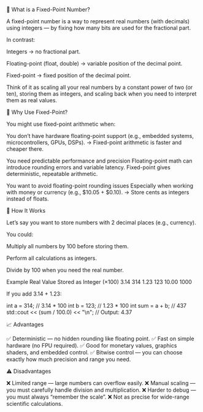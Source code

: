 🧩 What is a Fixed-Point Number?

A fixed-point number is a way to represent real numbers (with decimals) using integers — by fixing how many bits are used for the fractional part.

In contrast:

Integers → no fractional part.

Floating-point (float, double) → variable position of the decimal point.

Fixed-point → fixed position of the decimal point.

Think of it as scaling all your real numbers by a constant power of two (or ten), storing them as integers, and scaling back when you need to interpret them as real values.

🎯 Why Use Fixed-Point?

You might use fixed-point arithmetic when:

You don’t have hardware floating-point support
(e.g., embedded systems, microcontrollers, GPUs, DSPs).
→ Fixed-point arithmetic is faster and cheaper there.

You need predictable performance and precision
Floating-point math can introduce rounding errors and variable latency.
Fixed-point gives deterministic, repeatable arithmetic.

You want to avoid floating-point rounding issues
Especially when working with money or currency (e.g., $10.05 + $0.10).
→ Store cents as integers instead of floats.

🧮 How It Works

Let’s say you want to store numbers with 2 decimal places (e.g., currency).

You could:

Multiply all numbers by 100 before storing them.

Perform all calculations as integers.

Divide by 100 when you need the real number.

Example
Real Value	Stored as Integer (×100)
3.14	314
1.23	123
10.00	1000

If you add 3.14 + 1.23:

int a = 314;  // 3.14 * 100
int b = 123;  // 1.23 * 100
int sum = a + b; // 437
std::cout << (sum / 100.0) << "\n"; // Output: 4.37

📈 Advantages

✅ Deterministic — no hidden rounding like floating point.
✅ Fast on simple hardware (no FPU required).
✅ Good for monetary values, graphics shaders, and embedded control.
✅ Bitwise control — you can choose exactly how much precision and range you need.

⚠️ Disadvantages

❌ Limited range — large numbers can overflow easily.
❌ Manual scaling — you must carefully handle division and multiplication.
❌ Harder to debug — you must always “remember the scale”.
❌ Not as precise for wide-range scientific calculations.